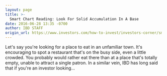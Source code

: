 ```yaml
---
layout: page
title: >-
  Smart Chart Reading: Look For Solid Accumulation In A Base
date: 2016-06-28 13:35 -0700
author: IBD STAFF
origin_url: https://www.investors.com/how-to-invest/investors-corner/smart-chart-reading-look-for-solid-accumulation-in-a-base
---
```






Let's say you're looking for a place to eat in an unfamiliar town. It's encouraging to spot a restaurant that's on the busy side, even a little crowded. You probably would rather eat there than at a place that's totally empty, unable to attract a single patron. In a similar vein, IBD has long said that if you're an investor looking…

 

